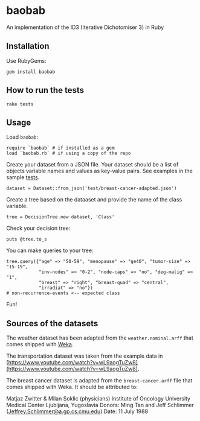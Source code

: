 # baobab

An implementation of the ID3 (Iterative Dichotomiser 3) in Ruby

## Installation

Use RubyGems:

```
gem install baobab
```

## How to run the tests

```
rake tests
```

## Usage

Load `baobab`:

```
require `baobab` # if installed as a gem
load `baobab.rb` # if using a copy of the repo
```

Create your dataset from a JSON file. Your dataset should be a list of objects variable names and values as key-value pairs. See examples in the sample [tests](https://github.com/jleeothon/baobab/tree/master/test).

```
dataset = Dataset::from_json('test/breast-cancer-adapted.json')
```

Create a tree based on the dataaset and provide the name of the class variable.

```
tree = DecisionTree.new dataset, 'Class'
```

Check your decision tree:

```
puts @tree.to_s
```

You can make queries to your tree:

```
tree.query({"age" => "50-59", "menopause" => "ge40", "tumor-size" => "15-19",
            "inv-nodes" => "0-2", "node-caps" => "no", "deg-malig" => "1",
            "breast" => "right", "breast-quad" => "central",
            "irradiat" => "no"})
# non-recurrence-events <-- expected class
```

Fun!

## Sources of the datasets

The weather dataset has been adapted from the `weather.nominal.arff` that comes shipped with [Weka](http://www.cs.waikato.ac.nz/ml/weka/).

The transportation dataset was taken from the example data in [https://www.youtube.com/watch?v=wL9aogTuZw8](https://www.youtube.com/watch?v=wL9aogTuZw8).

The breast cancer dataset is adapted from the `breast-cancer.arff` file that comes shipped with Weka. It should be attributed to:

Matjaz Zwitter & Milan Soklic (physicians)
Institute of Oncology 
University Medical Center
Ljubljana, Yugoslavia
Donors: Ming Tan and Jeff Schlimmer (Jeffrey.Schlimmer@a.gp.cs.cmu.edu)
Date: 11 July 1988
